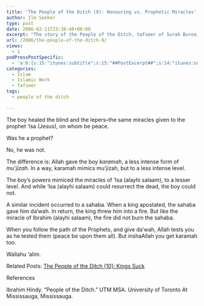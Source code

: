 ```yaml
---
title: 'The People of the Ditch (9): Honouring vs. Prophetic Miracles'
author: Ilm Seeker
type: post
date: 2006-02-11T23:38:48+00:00
excerpt: "The story of the People of the Ditch, tafseer of Surah Burooj. An explaination of the boy's powers--he was not a prophet.  It could happen to you."
url: /2006/the-people-of-the-ditch-9/
views:
  - 1
podPressPostSpecific:
  - 'a:6:{s:15:"itunes:subtitle";s:15:"##PostExcerpt##";s:14:"itunes:summary";s:15:"##PostExcerpt##";s:15:"itunes:keywords";s:17:"##WordPressCats##";s:13:"itunes:author";s:10:"##Global##";s:15:"itunes:explicit";s:7:"Default";s:12:"itunes:block";s:7:"Default";}'
categories:
  - Islam
  - Islamic Work
  - Tafseer
tags:
  - people of the ditch

---
```

The boy healed the blind and the lepers&#8211;the same miracles given to the prophet &#8216;Isa (Jesus), on whom be peace.

Was he a prophet?

No, he was not.

The difference is: Allah gave the boy <dfn title="honouring">karamah</dfn>, a less intense form of <dfn title="a prophetic miracle">mu&#8217;jizah</dfn>. In a way, karamah mimics mu&#8217;jizah, but to a less intense level.

The boy&#8217;s powers mimiced the miracles of &#8216;Isa (alayhi salaam), to a lesser level. And while &#8216;Isa (alayhi salaam) could resurrect the dead, the boy could not.

A similar incident occurred to a sahaba. When a king apostated, the sahaba gave him da&#8217;wah. In return, the king threw him into a fire. But like the miracle of Ibrahim (alayhi salaam), the fire did not burn the sahaba.

When you follow the path of the Prophets, and give da&#8217;wah, Allah tests you as he tested them (peace be upon them all). But inshaAllah you get karamah too.

Wallahu &#8216;alim.

<p class="metaInformation">
  Related Posts: <a href="/the-people-of-the-ditch-10">The People of the Ditch (10): Kings Suck</a>
</p>

<div id="referencesTitle">
  References
</div>

<p class="reference">
  Ibrahim Hindy. &#8220;People of the Ditch.&#8221; UTM MSA. University of Toronto At Mississauga, Mississauga.
</p>